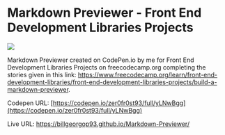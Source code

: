 # Markdown Previewer - Front End Development Libraries Projects

![](Preview.png)

Markdown Previewer created on CodePen.io by me for Front End Development Libraries Projects on freecodecamp.org completing the stories given in this link:
https://www.freecodecamp.org/learn/front-end-development-libraries/front-end-development-libraries-projects/build-a-markdown-previewer.

Codepen URL: [https://codepen.io/zer0fr0st93/full/yLNwBgg](https://codepen.io/zer0fr0st93/full/yLNwBgg)

Live URL: https://billgeorgop93.github.io/Markdown-Previewer/
